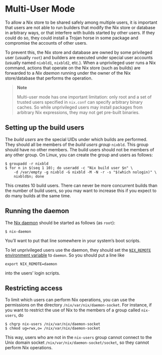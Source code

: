 # Multi-User Mode

To allow a Nix store to be shared safely among multiple users, it is
important that users are not able to run builders that modify the Nix
store or database in arbitrary ways, or that interfere with builds
started by other users. If they could do so, they could install a Trojan
horse in some package and compromise the accounts of other users.

To prevent this, the Nix store and database are owned by some privileged
user (usually `root`) and builders are executed under special user
accounts (usually named `nixbld1`, `nixbld2`, etc.). When a unprivileged
user runs a Nix command, actions that operate on the Nix store (such as
builds) are forwarded to a *Nix daemon* running under the owner of the
Nix store/database that performs the operation.

> **Note**
>
> Multi-user mode has one important limitation: only root and a set of
> trusted users specified in `nix.conf` can specify arbitrary binary
> caches. So while unprivileged users may install packages from
> arbitrary Nix expressions, they may not get pre-built binaries.

## Setting up the build users

The *build users* are the special UIDs under which builds are performed.
They should all be members of the *build users group* `nixbld`. This
group should have no other members. The build users should not be
members of any other group. On Linux, you can create the group and users
as follows:

```console
$ groupadd -r nixbld
$ for n in $(seq 1 10); do useradd -c "Nix build user $n" \
    -d /var/empty -g nixbld -G nixbld -M -N -r -s "$(which nologin)" \
    nixbld$n; done
```

This creates 10 build users. There can never be more concurrent builds
than the number of build users, so you may want to increase this if you
expect to do many builds at the same time.

## Running the daemon

The [Nix daemon](@docroot@/command-ref/nix-daemon.md) should be started as
follows (as `root`):

```console
$ nix-daemon
```

You’ll want to put that line somewhere in your system’s boot scripts.

To let unprivileged users use the daemon, they should set the
[`NIX_REMOTE` environment variable](@docroot@/command-ref/env-common.md) to
`daemon`. So you should put a line like

```console
export NIX_REMOTE=daemon
```

into the users’ login scripts.

## Restricting access

To limit which users can perform Nix operations, you can use the
permissions on the directory `/nix/var/nix/daemon-socket`. For instance,
if you want to restrict the use of Nix to the members of a group called
`nix-users`, do

```console
$ chgrp nix-users /nix/var/nix/daemon-socket
$ chmod ug=rwx,o= /nix/var/nix/daemon-socket
```

This way, users who are not in the `nix-users` group cannot connect to
the Unix domain socket `/nix/var/nix/daemon-socket/socket`, so they
cannot perform Nix operations.
